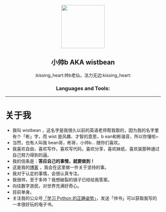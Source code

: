 <p align="center">
  <img width="140" src="https://avatars.githubusercontent.com/u/69878001?s=400&v=4" />  
  <h2 align="center">小帅b AKA wistbean</h2>
  <p align="center"> :kissing_heart:帅b老仙，法力无边:kissing_heart:</p>
</p>


<h3 align="center">Languages and Tools:</h3>


----

# 关于我
- 我叫 wistbean ，这名字是我很久以前的英语老师帮我取的，因为我的名字里有个「彬」字，而 wist 是风趣、才智的意思，b    ean和彬谐音，所以你懂啦~
- 当然，也有人叫我 bean哥，彬哥，小帅b... 随你们喜欢。 
- 我喜欢自由，喜欢写作，喜欢写代码，喜欢分享，喜欢妹纸，喜欢装那种通过自己努力得到的逼。   
- 我的信条是：**答应自己的事情，就要做到！**  
- 这是我的[博客](https://xxxx.com) ，我会在这里做一件关于坚持的事。
- 我对于认定的事情，会很认真专注。
- 我很帅，至于多帅？我想破裂的镜子已经给我答案。
- 向往数字游民，对世界充满好奇心。
- 目前单身。
- 关注我的公众号[「学习 Python 的正确姿势」](https://xxxx.com)，发送「帅书」可以获取我写的一本很好玩的电子书。
